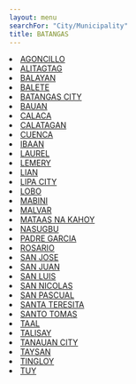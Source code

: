 ```yaml
---
layout: menu
searchFor: "City/Municipality"
title: BATANGAS
---
```

<li><a class="oID" href="{{site.url}}/citymuni/1001.html" value="BATANGAS, AGONCILLO" rel="external">AGONCILLO</a></li><li><a class="oID" href="{{site.url}}/citymuni/1002.html" value="BATANGAS, ALITAGTAG" rel="external">ALITAGTAG</a></li><li><a class="oID" href="{{site.url}}/citymuni/1003.html" value="BATANGAS, BALAYAN" rel="external">BALAYAN</a></li><li><a class="oID" href="{{site.url}}/citymuni/1004.html" value="BATANGAS, BALETE" rel="external">BALETE</a></li><li><a class="oID" href="{{site.url}}/citymuni/1005.html" value="BATANGAS, BATANGAS CITY" rel="external">BATANGAS CITY</a></li><li><a class="oID" href="{{site.url}}/citymuni/1006.html" value="BATANGAS, BAUAN" rel="external">BAUAN</a></li><li><a class="oID" href="{{site.url}}/citymuni/1007.html" value="BATANGAS, CALACA" rel="external">CALACA</a></li><li><a class="oID" href="{{site.url}}/citymuni/1008.html" value="BATANGAS, CALATAGAN" rel="external">CALATAGAN</a></li><li><a class="oID" href="{{site.url}}/citymuni/1009.html" value="BATANGAS, CUENCA" rel="external">CUENCA</a></li><li><a class="oID" href="{{site.url}}/citymuni/1010.html" value="BATANGAS, IBAAN" rel="external">IBAAN</a></li><li><a class="oID" href="{{site.url}}/citymuni/1011.html" value="BATANGAS, LAUREL" rel="external">LAUREL</a></li><li><a class="oID" href="{{site.url}}/citymuni/1012.html" value="BATANGAS, LEMERY" rel="external">LEMERY</a></li><li><a class="oID" href="{{site.url}}/citymuni/1013.html" value="BATANGAS, LIAN" rel="external">LIAN</a></li><li><a class="oID" href="{{site.url}}/citymuni/1014.html" value="BATANGAS, LIPA CITY" rel="external">LIPA CITY</a></li><li><a class="oID" href="{{site.url}}/citymuni/1015.html" value="BATANGAS, LOBO" rel="external">LOBO</a></li><li><a class="oID" href="{{site.url}}/citymuni/1016.html" value="BATANGAS, MABINI" rel="external">MABINI</a></li><li><a class="oID" href="{{site.url}}/citymuni/1017.html" value="BATANGAS, MALVAR" rel="external">MALVAR</a></li><li><a class="oID" href="{{site.url}}/citymuni/1018.html" value="BATANGAS, MATAAS NA KAHOY" rel="external">MATAAS NA KAHOY</a></li><li><a class="oID" href="{{site.url}}/citymuni/1019.html" value="BATANGAS, NASUGBU" rel="external">NASUGBU</a></li><li><a class="oID" href="{{site.url}}/citymuni/1020.html" value="BATANGAS, PADRE GARCIA" rel="external">PADRE GARCIA</a></li><li><a class="oID" href="{{site.url}}/citymuni/1021.html" value="BATANGAS, ROSARIO" rel="external">ROSARIO</a></li><li><a class="oID" href="{{site.url}}/citymuni/1022.html" value="BATANGAS, SAN JOSE" rel="external">SAN JOSE</a></li><li><a class="oID" href="{{site.url}}/citymuni/1023.html" value="BATANGAS, SAN JUAN" rel="external">SAN JUAN</a></li><li><a class="oID" href="{{site.url}}/citymuni/1024.html" value="BATANGAS, SAN LUIS" rel="external">SAN LUIS</a></li><li><a class="oID" href="{{site.url}}/citymuni/1025.html" value="BATANGAS, SAN NICOLAS" rel="external">SAN NICOLAS</a></li><li><a class="oID" href="{{site.url}}/citymuni/1026.html" value="BATANGAS, SAN PASCUAL" rel="external">SAN PASCUAL</a></li><li><a class="oID" href="{{site.url}}/citymuni/1027.html" value="BATANGAS, SANTA TERESITA" rel="external">SANTA TERESITA</a></li><li><a class="oID" href="{{site.url}}/citymuni/1028.html" value="BATANGAS, SANTO TOMAS" rel="external">SANTO TOMAS</a></li><li><a class="oID" href="{{site.url}}/citymuni/1029.html" value="BATANGAS, TAAL" rel="external">TAAL</a></li><li><a class="oID" href="{{site.url}}/citymuni/1030.html" value="BATANGAS, TALISAY" rel="external">TALISAY</a></li><li><a class="oID" href="{{site.url}}/citymuni/1031.html" value="BATANGAS, TANAUAN CITY" rel="external">TANAUAN CITY</a></li><li><a class="oID" href="{{site.url}}/citymuni/1032.html" value="BATANGAS, TAYSAN" rel="external">TAYSAN</a></li><li><a class="oID" href="{{site.url}}/citymuni/1033.html" value="BATANGAS, TINGLOY" rel="external">TINGLOY</a></li><li><a class="oID" href="{{site.url}}/citymuni/1034.html" value="BATANGAS, TUY" rel="external">TUY</a></li>